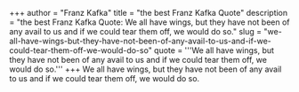 +++
author = "Franz Kafka"
title = "the best Franz Kafka Quote"
description = "the best Franz Kafka Quote: We all have wings, but they have not been of any avail to us and if we could tear them off, we would do so."
slug = "we-all-have-wings-but-they-have-not-been-of-any-avail-to-us-and-if-we-could-tear-them-off-we-would-do-so"
quote = '''We all have wings, but they have not been of any avail to us and if we could tear them off, we would do so.'''
+++
We all have wings, but they have not been of any avail to us and if we could tear them off, we would do so.
